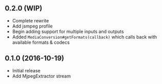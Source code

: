 ## 0.2.0 (WIP)

* Complete rewrite
* Add jsmpeg profile
* Begin adding support for multiple inputs and outputs
* Added `MediaConversion#getFormats(callback)` which calls back with available formats & codecs

## 0.1.0 (2016-10-19)

* Initial release
* Add MjpegExtractor stream